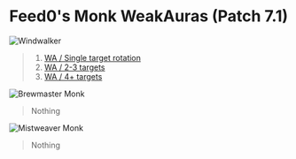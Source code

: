 Feed0's Monk WeakAuras (Patch 7.1)
===================

![Windwalker](http://i.imgur.com/Opfs6lc.jpg)
>  1. [WA / Single target
>     rotation](https://github.com/Feed0/Monk/blob/master/Windwalker%20%28DPS%29/1.txt)
>  2. [WA / 2-3 targets](https://github.com/Feed0/Monk/blob/master/Windwalker%20%28DPS%29/2-3.txt)
>  3. [WA / 4+ targets](https://github.com/Feed0/Monk/blob/master/Windwalker%20%28DPS%29/4+.txt)

![Brewmaster Monk](http://i.imgur.com/H0Z9gkf.jpg)
> Nothing

![Mistweaver Monk](http://i.imgur.com/JXIOHGB.jpg)
> Nothing
